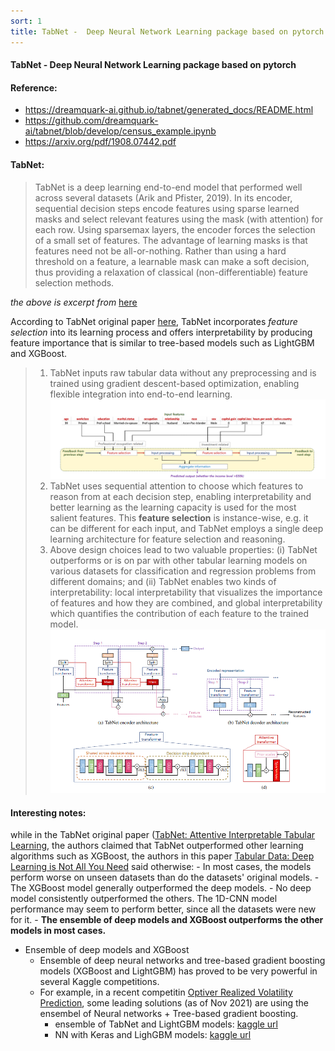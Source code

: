 ```yaml
---
sort: 1
title: TabNet -  Deep Neural Network Learning package based on pytorch
---
```



#### TabNet -  Deep Neural Network Learning package based on pytorch

#### Reference:
 - https://dreamquark-ai.github.io/tabnet/generated_docs/README.html
 - https://github.com/dreamquark-ai/tabnet/blob/develop/census_example.ipynb
 - https://arxiv.org/pdf/1908.07442.pdf

#### TabNet:
> TabNet is a deep learning end-to-end model that performed well across several datasets (Arik and Pfister, 2019). In its encoder, sequential decision steps encode features using sparse learned masks and select relevant features using the mask (with attention) for each row. Using sparsemax layers, the encoder forces the selection of a small set of features. The advantage of learning masks is that features need not be all-or-nothing. Rather than using a hard threshold on a feature, a learnable mask can make a soft decision, thus providing a relaxation of classical (non-differentiable) feature selection methods. 

*the above is excerpt from* [here](https://arxiv.org/pdf/2106.03253.pdf)

According to TabNet original paper [here](https://arxiv.org/pdf/1908.07442.pdf), TabNet incorporates *feature selection* into its learning process and offers interpretability by producing feature importance that is similar to tree-based models such as LightGBM and XGBoost. 

>  1. TabNet inputs raw tabular data without any preprocessing and is trained using gradient descent-based optimization, enabling flexible integration into end-to-end learning.
![tabnet](img/tabnet1.png)
>  2. TabNet uses sequential attention to choose which features to reason from at each decision step, enabling interpretability and better learning as the learning capacity is used for the most salient features. This **feature selection** is instance-wise, e.g. it can be different for each input, and TabNet employs a single deep learning architecture for feature selection and reasoning.
>  3. Above design choices lead to two valuable properties: (i) TabNet outperforms or is on par with other tabular learning models on various datasets for classification and regression problems from different domains; and (ii) TabNet enables two kinds of interpretability: local interpretability that visualizes the importance of features and how they are combined, and global interpretability which quantifies the contribution of each feature to the trained model.
![tabnet](img/tabnet3.png)

#### Interesting notes:

while in the TabNet original paper ([TabNet: Attentive Interpretable Tabular Learning](https://arxiv.org/pdf/1908.07442.pdf), the authors claimed that TabNet outperformed other learning algorithms such as XGBoost, the authors in this paper [Tabular Data: Deep Learning is Not All You Need](https://arxiv.org/pdf/2106.03253.pdf) said otherwise: 
    - In most cases, the models perform worse on unseen datasets than do the datasets' original models.
    - The XGBoost model generally outperformed the deep models.
    - No deep model consistently outperformed the others. The 1D-CNN model performance may seem to perform better, since all the datasets were new for it.
    - **The ensemble of deep models and XGBoost outperforms the other models in most cases.**
- Ensemble of deep models and XGBoost
    - Ensemble of deep neural networks and tree-based gradient boosting models (XGBoost and LightGBM) has proved to be very powerful in several Kaggle competitions.
    - For example, in a recent competitin [Optiver Realized Volatility Prediction](https://www.kaggle.com/c/optiver-realized-volatility-prediction), some leading solutions (as of Nov 2021) are using the ensembel of Neural networks + Tree-based gradient boosting. 
         - ensemble of TabNet and LightGBM models: [kaggle url](https://www.kaggle.com/eduardopeynetti/tentative-second-place-solution)
         - NN with Keras and LighGBM models: [kaggle url](https://www.kaggle.com/jacobyjaeger/15th-place)